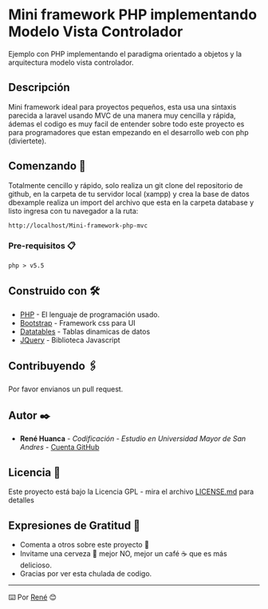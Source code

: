 # Mini framework PHP implementando Modelo Vista Controlador

Ejemplo con PHP implementando el paradigma orientado a objetos y la arquitectura modelo vista controlador.

## Descripción

Mini framework ideal para proyectos pequeños, esta usa una sintaxis parecida a laravel usando MVC de una manera muy cencilla y rápida, ádemas el codigo es muy facil de entender sobre todo este proyecto es para programadores que estan empezando en el desarrollo web con php (diviertete).


## Comenzando 🚀

Totalmente cencillo y rápido, solo realiza un git clone del repositorio de github, en la carpeta de tu servidor local (xampp) y crea la base de datos dbexample realiza un import del archivo que esta en la carpeta database y listo ingresa con tu navegador a la ruta:

```
http://localhost/Mini-framework-php-mvc
```


### Pre-requisitos 📋

```
php > v5.5
```

## Construido con 🛠️

* [PHP](http://www.dropwizard.io/1.0.2/docs/) - El lenguaje de programación usado.
* [Bootstrap](https://maven.apache.org/) - Framework css para UI
* [Datatables](https://datatables.net/) - Tablas dinamicas de datos
* [JQuery](https://jquery.com/) - Biblioteca Javascript

## Contribuyendo 🖇️

Por favor envianos un pull request.

## Autor ✒️

* **René Huanca** - *Codificación - Estudio en Universidad Mayor de San Andres* - [Cuenta GitHub](https://github.com/ReneHuanca)

## Licencia 📄

Este proyecto está bajo la Licencia GPL - mira el archivo [LICENSE.md](LICENSE.md) para detalles

## Expresiones de Gratitud 🎁

* Comenta a otros sobre este proyecto 📢
* Invitame una cerveza 🍺 mejor NO, mejor un café ☕ que es más delicioso.
* Gracias por ver esta chulada de codigo.

---
⌨️ Por [René](https://github.com/ReneHuanca) 😊
